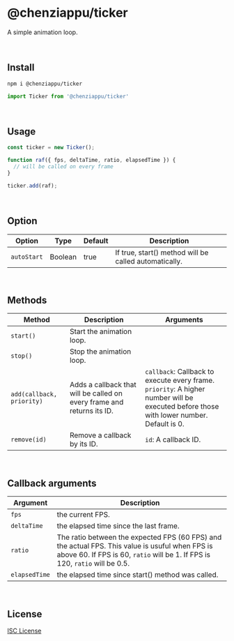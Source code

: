 # @chenziappu/ticker

A simple animation loop.

<br>

## Install

```sh
npm i @chenziappu/ticker
```
```js
import Ticker from '@chenziappu/ticker'
```

<br>

## Usage

```js
const ticker = new Ticker();

function raf({ fps, deltaTime, ratio, elapsedTime }) {
  // will be called on every frame
}

ticker.add(raf);
```

<br>

## Option

|Option   |Type   |Default|Description|
|---------|-------|-------|-----------|
|`autoStart`|Boolean|true|If true, start() method will be called automatically.|

<br>

## Methods

|Method|Description|Arguments|
|------|-----------|---------|
|`start()`|Start the animation loop.||
|`stop()`|Stop the animation loop.||
|`add(callback, priority)`|Adds a callback that will be called on every frame and returns its ID.|`callback`: Callback to execute every frame.<br>`priority`: A higher number will be executed before those with lower number. Default is 0.|
|`remove(id)`|Remove a callback by its ID.|`id`: A callback ID.|

<br>

## Callback arguments

|Argument|Description|
|-----|-----------|
|`fps`|the current FPS.|
|`deltaTime`|the elapsed time since the last frame.|
|`ratio`|The ratio between the expected FPS (60 FPS) and the actual FPS. This value is usuful when FPS is above 60. If FPS is 60, `ratio` will be 1. If FPS is 120, `ratio` will be 0.5.|
|`elapsedTime`|the elapsed time since start() method was called.|

<br>

## License

[ISC License](http://opensource.org/licenses/ISC)